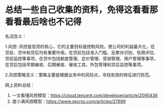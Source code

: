 # 总结一些自己收集的资料，免得这看看那看看最后啥也不记得

名词含义：

1.风控:
风控是信贷的核心，它的主要目标是控制风险，使公司的利益最大化，在贷前、贷中和贷后均有重要作用。在贷前包括准入门槛、反欺诈识别、信用评估、贷前监控等事项，在贷中包括额度管理、定价管理、营销管理、用户管理等事项，在贷后包括早期催收、后期催收、催收工具、外包管理和贷后监控等事项。

2.风控策略含义：策略主要是根据业务中的风险点，寻找有效的特征进行防范。


网上资料总结：
1. 一文看懂风控模型：https://cloud.tencent.com/developer/article/2095436
2. 度小满风控模型：https://www.secrss.com/articles/27699
